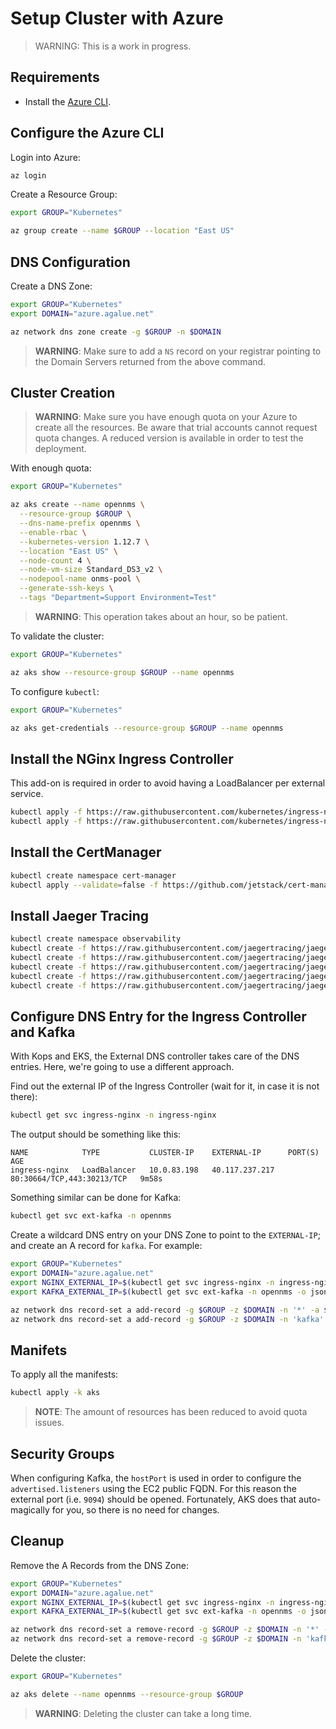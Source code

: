 # Setup Cluster with Azure

> WARNING: This is a work in progress.

## Requirements

* Install the [Azure CLI](https://docs.microsoft.com/en-us/cli/azure/install-azure-cli?view=azure-cli-latest).

## Configure the Azure CLI

Login into Azure:

```bash
az login
```

Create a Resource Group:

```bash
export GROUP="Kubernetes"

az group create --name $GROUP --location "East US"
```

## DNS Configuration

Create a DNS Zone:

```bash
export GROUP="Kubernetes"
export DOMAIN="azure.agalue.net"

az network dns zone create -g $GROUP -n $DOMAIN
```

> **WARNING**: Make sure to add a `NS` record on your registrar pointing to the Domain Servers returned from the above command.

## Cluster Creation

> **WARNING**: Make sure you have enough quota on your Azure to create all the resources. Be aware that trial accounts cannot request quota changes. A reduced version is available in order to test the deployment.

With enough quota:

```bash
export GROUP="Kubernetes"

az aks create --name opennms \
  --resource-group $GROUP \
  --dns-name-prefix opennms \
  --enable-rbac \
  --kubernetes-version 1.12.7 \
  --location "East US" \
  --node-count 4 \
  --node-vm-size Standard_DS3_v2 \
  --nodepool-name onms-pool \
  --generate-ssh-keys \
  --tags "Department=Support Environment=Test"
```

> **WARNING**: This operation takes about an hour, so be patient.

To validate the cluster:

```bash
export GROUP="Kubernetes"

az aks show --resource-group $GROUP --name opennms
```

To configure `kubectl`:

```bash
export GROUP="Kubernetes"

az aks get-credentials --resource-group $GROUP --name opennms
```

## Install the NGinx Ingress Controller

This add-on is required in order to avoid having a LoadBalancer per external service.

```bash
kubectl apply -f https://raw.githubusercontent.com/kubernetes/ingress-nginx/master/deploy/mandatory.yaml
kubectl apply -f https://raw.githubusercontent.com/kubernetes/ingress-nginx/master/deploy/provider/cloud-generic.yaml
```

## Install the CertManager

```bash
kubectl create namespace cert-manager
kubectl apply --validate=false -f https://github.com/jetstack/cert-manager/releases/download/v0.12.0/cert-manager.yaml
```

## Install Jaeger Tracing

```bash
kubectl create namespace observability
kubectl create -f https://raw.githubusercontent.com/jaegertracing/jaeger-operator/master/deploy/crds/jaegertracing.io_jaegers_crd.yaml
kubectl create -f https://raw.githubusercontent.com/jaegertracing/jaeger-operator/master/deploy/service_account.yaml
kubectl create -f https://raw.githubusercontent.com/jaegertracing/jaeger-operator/master/deploy/role.yaml
kubectl create -f https://raw.githubusercontent.com/jaegertracing/jaeger-operator/master/deploy/role_binding.yaml
kubectl create -f https://raw.githubusercontent.com/jaegertracing/jaeger-operator/master/deploy/operator.yaml
```

## Configure DNS Entry for the Ingress Controller and Kafka

With Kops and EKS, the External DNS controller takes care of the DNS entries. Here, we're going to use a different approach.

Find out the external IP of the Ingress Controller (wait for it, in case it is not there):

```bash
kubectl get svc ingress-nginx -n ingress-nginx
```

The output should be something like this:

```text
NAME            TYPE           CLUSTER-IP    EXTERNAL-IP      PORT(S)                      AGE
ingress-nginx   LoadBalancer   10.0.83.198   40.117.237.217   80:30664/TCP,443:30213/TCP   9m58s
```

Something similar can be done for Kafka:

```bash
kubectl get svc ext-kafka -n opennms
```

Create a wildcard DNS entry on your DNS Zone to point to the `EXTERNAL-IP`; and create an A record for `kafka`. For example:

```bash
export GROUP="Kubernetes"
export DOMAIN="azure.agalue.net"
export NGINX_EXTERNAL_IP=$(kubectl get svc ingress-nginx -n ingress-nginx -o json | jq -r '.status.loadBalancer.ingress[0].ip')
export KAFKA_EXTERNAL_IP=$(kubectl get svc ext-kafka -n opennms -o json | jq -r '.status.loadBalancer.ingress[0].ip')

az network dns record-set a add-record -g $GROUP -z $DOMAIN -n '*' -a $NGINX_EXTERNAL_IP
az network dns record-set a add-record -g $GROUP -z $DOMAIN -n 'kafka' -a $KAFKA_EXTERNAL_IP
```

## Manifets

To apply all the manifests:

```bash
kubectl apply -k aks
```

> **NOTE**: The amount of resources has been reduced to avoid quota issues.

## Security Groups

When configuring Kafka, the `hostPort` is used in order to configure the `advertised.listeners` using the EC2 public FQDN. For this reason the external port (i.e. `9094`) should be opened. Fortunately, AKS does that auto-magically for you, so there is no need for changes.

## Cleanup

Remove the A Records from the DNS Zone:

```bash
export GROUP="Kubernetes"
export DOMAIN="azure.agalue.net"
export NGINX_EXTERNAL_IP=$(kubectl get svc ingress-nginx -n ingress-nginx -o json | jq -r '.status.loadBalancer.ingress[0].ip')
export KAFKA_EXTERNAL_IP=$(kubectl get svc ext-kafka -n opennms -o json | jq -r '.status.loadBalancer.ingress[0].ip')

az network dns record-set a remove-record -g $GROUP -z $DOMAIN -n '*' -a $NGINX_EXTERNAL_IP
az network dns record-set a remove-record -g $GROUP -z $DOMAIN -n 'kafka' -a $KAFKA_EXTERNAL_IP
```

Delete the cluster:

```bash
export GROUP="Kubernetes"

az aks delete --name opennms --resource-group $GROUP
```

> **WARNING**: Deleting the cluster can take a long time.

